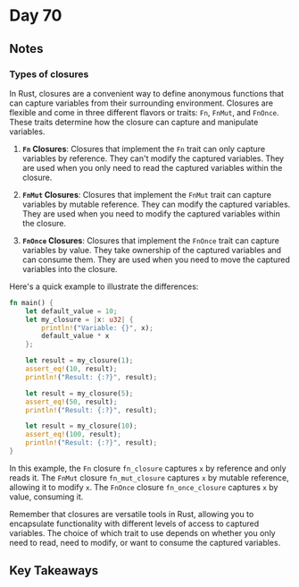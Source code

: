 # Day 70

## Notes

### Types of closures

In Rust, closures are a convenient way to define anonymous functions that can capture variables from their surrounding environment. Closures are flexible and come in three different flavors or traits: `Fn`, `FnMut`, and `FnOnce`. These traits determine how the closure can capture and manipulate variables.

1. **`Fn` Closures**:
   Closures that implement the `Fn` trait can only capture variables by reference. They can't modify the captured variables. They are used when you only need to read the captured variables within the closure.

2. **`FnMut` Closures**:
   Closures that implement the `FnMut` trait can capture variables by mutable reference. They can modify the captured variables. They are used when you need to modify the captured variables within the closure.

3. **`FnOnce` Closures**:
   Closures that implement the `FnOnce` trait can capture variables by value. They take ownership of the captured variables and can consume them. They are used when you need to move the captured variables into the closure.

Here's a quick example to illustrate the differences:

```rust
fn main() {
    let default_value = 10;
    let my_closure = |x: u32| {
        println!("Variable: {}", x);
        default_value * x
    };

    let result = my_closure(1);
    assert_eq!(10, result);
    println!("Result: {:?}", result);

    let result = my_closure(5);
    assert_eq!(50, result);
    println!("Result: {:?}", result);

    let result = my_closure(10);
    assert_eq!(100, result);
    println!("Result: {:?}", result);
}
```

In this example, the `Fn` closure `fn_closure` captures `x` by reference and only reads it. The `FnMut` closure `fn_mut_closure` captures `x` by mutable reference, allowing it to modify `x`. The `FnOnce` closure `fn_once_closure` captures `x` by value, consuming it.

Remember that closures are versatile tools in Rust, allowing you to encapsulate functionality with different levels of access to captured variables. The choice of which trait to use depends on whether you only need to read, need to modify, or want to consume the captured variables.

## Key Takeaways
